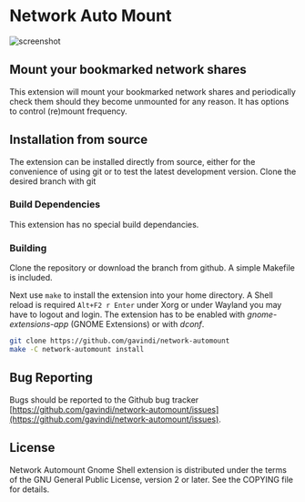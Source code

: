 # Network Auto Mount
![screenshot](https://github.com/gavindi/network-automount/raw/master/media/NetworkautomountScreenshot.jpg)

## Mount your bookmarked network shares
This extension will mount your bookmarked network shares and periodically check them should they become unmounted for any reason.  It has options to control (re)mount frequency.

## Installation from source

The extension can be installed directly from source, either for the convenience of using git or to test the latest development version. Clone the desired branch with git

### Build Dependencies

This extension has no special build dependancies.

### Building

Clone the repository or download the branch from github. A simple Makefile is included.

Next use `make` to install the extension into your home directory. A Shell reload is required `Alt+F2 r Enter` under Xorg or under Wayland you may have to logout and login. The extension has to be enabled  with *gnome-extensions-app* (GNOME Extensions) or with *dconf*.

```bash
git clone https://github.com/gavindi/network-automount
make -C network-automount install
```

## Bug Reporting

Bugs should be reported to the Github bug tracker [https://github.com/gavindi/network-automount/issues](https://github.com/gavindi/network-automount/issues).

## License
Network Automount Gnome Shell extension is distributed under the terms of the GNU General Public License,
version 2 or later. See the COPYING file for details.
